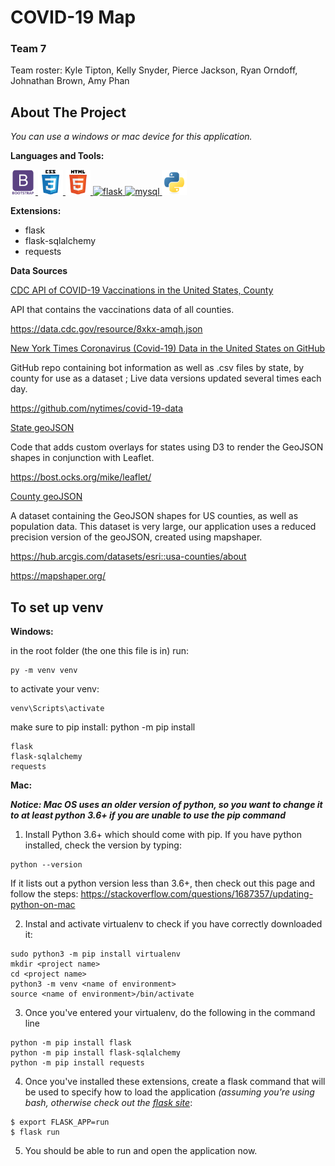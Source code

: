# COVID-19 Map

<h3>Team 7</h3>
Team roster: Kyle Tipton, Kelly Snyder, Pierce Jackson, ​
Ryan Orndoff, Johnathan Brown, Amy Phan

## About The Project

<i>You can use a windows or mac device for this application. </i>

**Languages and Tools:**
<p> <a href="https://getbootstrap.com" target="_blank"> <img src="https://raw.githubusercontent.com/devicons/devicon/master/icons/bootstrap/bootstrap-plain-wordmark.svg" alt="bootstrap" width="40" height="40"/> </a> <a href="https://www.w3schools.com/css/" target="_blank"> <img src="https://raw.githubusercontent.com/devicons/devicon/master/icons/css3/css3-original-wordmark.svg" alt="css3" width="40" height="40"/> </a> <a href="https://www.w3.org/html/" target="_blank"> <img src="https://raw.githubusercontent.com/devicons/devicon/master/icons/html5/html5-original-wordmark.svg" alt="html5" width="40" height="40"/> </a> <a href="https://flask.palletsprojects.com/" target="_blank"> <img src="https://d2knvm16wkt3ia.cloudfront.net/assets/svg-icon/flask.svg" alt="flask" width="40" height="40"/> </a><a href="https://www.sqlite.org/index.html" target="_blank"> <img src="https://user-images.githubusercontent.com/33158051/103467186-7b6a8900-4d1a-11eb-9907-491064bc8458.png" alt="mysql" width="40" height="40"/> </a> <a href="https://www.python.org" target="_blank"> <img src="https://raw.githubusercontent.com/devicons/devicon/master/icons/python/python-original.svg" alt="python" width="40" height="40"/> </a></p>

**Extensions:**
- flask
- flask-sqlalchemy
- requests

**Data Sources**

<u>CDC API of COVID-19 Vaccinations in the United States, County​</u>

API that contains the vaccinations data of all counties.

https://data.cdc.gov/resource/8xkx-amqh.json

<u>New York Times Coronavirus (Covid-19) Data in the United States on GitHub​</u>

GitHub repo containing bot information as well as .csv files by state, by county for use as a dataset ; Live data versions updated several times each day​.

https://github.com/nytimes/covid-19-data    

<u>State geoJSON </u>

Code that adds custom overlays for states using D3 to render the GeoJSON shapes in conjunction with Leaflet. 

https://bost.ocks.org/mike/leaflet/ 

<u>County geoJSON </u>

A dataset containing the GeoJSON shapes for US counties, as well as population data. This dataset is very large, our application uses a reduced precision version of the geoJSON, created using  mapshaper. 

https://hub.arcgis.com/datasets/esri::usa-counties/about 

https://mapshaper.org/ 

## To set up venv

**Windows:**

in the root folder (the one this file is in) run: 
```
py -m venv venv
```

to activate your venv: 
```
venv\Scripts\activate
```
make sure to pip install: 
python -m pip install 
```
flask
flask-sqlalchemy 
requests
```

**Mac:**

***Notice: Mac OS uses an older version of python, so you want to change it to at least python 3.6+ if you are unable to use the pip command***

1. Install Python 3.6+ which should come with pip. If you have python installed, check the version by typing:
```
python --version
```

If it lists out a python version less than 3.6+, then check out this page and follow the steps:
    https://stackoverflow.com/questions/1687357/updating-python-on-mac


2. Instal and activate virtualenv to check if you have correctly downloaded it:
```
sudo python3 -m pip install virtualenv
mkdir <project name>
cd <project name>
python3 -m venv <name of environment>
source <name of environment>/bin/activate
```

3. Once you've entered your virtualenv, do the following in the command line 

```
python -m pip install flask
python -m pip install flask-sqlalchemy
python -m pip install requests
```
4. Once you've installed these extensions, create a flask command that will be used to specify how to load the application <i>(assuming you're using bash, otherwise check out the [flask site](https://flask.palletsprojects.com/en/2.0.x/cli/)</i>:
```
$ export FLASK_APP=run
$ flask run
```
5. You should be able to run and open the application now.


####
